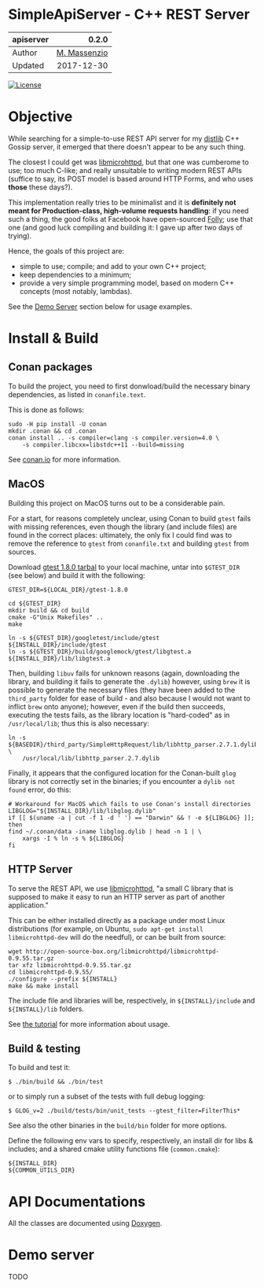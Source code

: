 # SimpleApiServer - C++ REST Server


 apiserver  | 0.2.0
:-------    | ---------------------------------:
 Author     | [M. Massenzio](https://www.linkedin.com/in/mmassenzio)
 Updated    | 2017-12-30

[![License](https://img.shields.io/badge/License-Apache%202.0-blue.svg)](https://opensource.org/licenses/Apache-2.0)

# Objective

While searching for a simple-to-use REST API server for my [distlib](https://github.com/massenz/distlib) C++ Gossip server, it emerged that there doesn't appear to be any such thing.

The closest I could get was [libmicrohttpd](https://www.gnu.org/software/libmicrohttpd/tutorial.html), but that one was cumberome to use; too much C-like; and really unsuitable to writing modern REST APIs (suffice to say, its POST model is based around HTTP Forms, and who uses **those** these days?).

This implementation really tries to be minimalist and it is **definitely not meant for Production-class, high-volume requests handling**: if you need such a thing, the good folks at Facebook have open-sourced [Folly](https://www.facebook.com/notes/facebook-engineering/folly-the-facebook-open-source-library/10150864656793920/); use that one (and good luck compiling and building it: I gave up after two days of trying).

Hence, the goals of this project are:

- simple to use; compile; and add to your own C++ project;
- keep dependencies to a minimum;
- provide a very simple programming model, based on modern C++ concepts (most notably, lambdas).

See the [Demo Server](#demo-server) section below for usage examples.


# Install & Build

## Conan packages

To build the project, you need to first donwload/build the necessary binary dependencies, as
listed in `conanfile.text`.

This is done as follows:

```shell
sudo -H pip install -U conan
mkdir .conan && cd .conan
conan install .. -s compiler=clang -s compiler.version=4.0 \
    -s compiler.libcxx=libstdc++11 --build=missing
```

See [conan.io](http://conan.io) for more information.

## MacOS

Building this project on MacOS turns out to be a considerable pain.

For a start, for reasons completely unclear, using Conan to build `gtest` fails with missing references, even though the library (and include files) are found in the correct places: ultimately, the only fix I could find was to remove the reference to `gtest` from `conanfile.txt` and building `gtest` from sources.

Download [gtest 1.8.0 tarbal](https://github.com/google/googletest/archive/release-1.8.0.tar.gz) to your local machine, untar into `$GTEST_DIR` (see below) and build it with the following:

```shell
GTEST_DIR=${LOCAL_DIR}/gtest-1.8.0

cd ${GTEST_DIR}
mkdir build && cd build
cmake -G"Unix Makefiles" ..
make

ln -s ${GTEST_DIR}/googletest/include/gtest ${INSTALL_DIR}/include/gtest
ln -s ${GTEST_DIR}/build/googlemock/gtest/libgtest.a ${INSTALL_DIR}/lib/libgtest.a
```

Then, building `libuv` fails for unknown reasons (again, downloading the library, and building it fails to generate the `.dylib`) however, using `brew` it is possible to generate the necessary files (they have been added to the `third_party` folder for ease of build - and also because I would not want to inflict `brew` onto anyone); however, even if the build then succeeds, executing the tests fails, as the library location is "hard-coded" as in `/usr/local/lib`; thus this is also necessary:

    ln -s ${BASEDIR}/third_party/SimpleHttpRequest/lib/libhttp_parser.2.7.1.dylib \
        /usr/local/lib/libhttp_parser.2.7.dylib

Finally, it appears that the configured location for the Conan-built `glog` library is not correctly set in the binaries; if you encounter a `dylib not found` error, do this:

```shell
# Workaround for MacOS which fails to use Conan's install directories
LIBGLOG="${INSTALL_DIR}/lib/libglog.dylib"
if [[ $(uname -a | cut -f 1 -d ' ') == "Darwin" && ! -e ${LIBGLOG} ]]; then
find ~/.conan/data -iname libglog.dylib | head -n 1 | \
    xargs -I % ln -s % ${LIBGLOG}
fi
```

## HTTP Server

To serve the REST API, we use [libmicrohttpd](https://www.gnu.org/software/libmicrohttpd/), "a small C library that is supposed to make it easy to run an HTTP server as part of another application."

This can be either installed directly as a package under most Linux distributions (for example, on Ubuntu, `sudo apt-get install libmicrohttpd-dev` will do the needful), or can be built from source:

```
wget http://open-source-box.org/libmicrohttpd/libmicrohttpd-0.9.55.tar.gz
tar xfz libmicrohttpd-0.9.55.tar.gz
cd libmicrohttpd-0.9.55/
./configure --prefix ${INSTALL}
make && make install
```

The include file and libraries will be, respectively, in `${INSTALL}/include` and `${INSTALL}/lib` folders.

See [the tutorial](https://www.gnu.org/software/libmicrohttpd/tutorial.html) for more information about usage.


## Build & testing

To build and test it:

    $ ./bin/build && ./bin/test

or to simply run a subset of the tests with full debug logging:

    $ GLOG_v=2 ./build/tests/bin/unit_tests --gtest_filter=FilterThis*

See also the other binaries in the `build/bin` folder for more options.

Define the following env vars to specify, respectively, an install dir for libs & includes; and
a shared cmake utility functions file (`common.cmake`):

    ${INSTALL_DIR}
    ${COMMON_UTILS_DIR}


# API Documentations

All the classes are documented using [Doxygen](https://massenz.github.io/apiserver/).

# Demo server

  TODO
